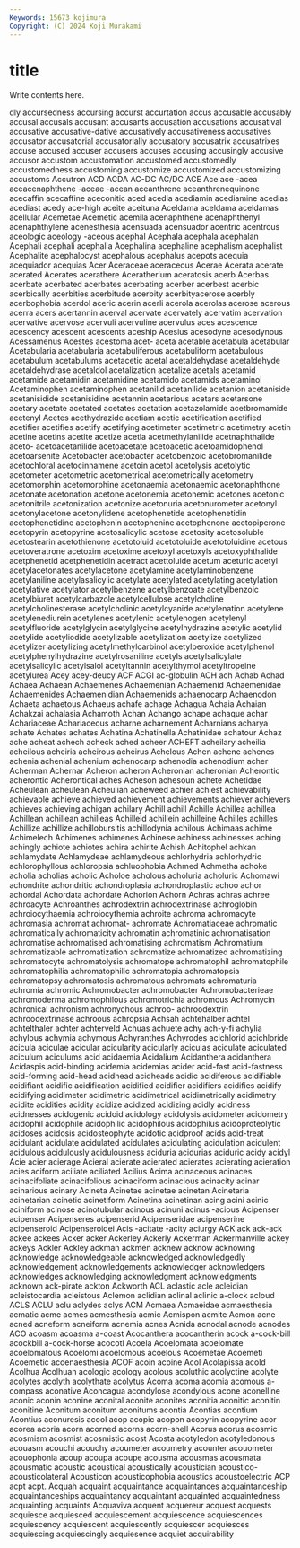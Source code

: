 ```yaml
---
Keywords: 15673 kojimura
Copyright: (C) 2024 Koji Murakami
---
```


# title

Write contents here.



dly accursedness
accursing accurst accurtation accus accusable accusably accusal accusals accusant accusants
accusation accusations accusatival accusative accusative-dative accusatively accusativeness accusatives accusator accusatorial
accusatorially accusatory accusatrix accusatrixes accuse accused accuser accusers accuses accusing
accusingly accusive accusor accustom accustomation accustomed accustomedly accustomedness accustoming accustomize
accustomized accustomizing accustoms Accutron ACD ACDA AC-DC AC/DC ACE Ace
ace -acea aceacenaphthene -aceae -acean aceanthrene aceanthrenequinone acecaffin acecaffine aceconitic
aced acedia acediamin acediamine acedias acediast acedy ace-high aceite aceituna
Aceldama aceldama aceldamas acellular Acemetae Acemetic acemila acenaphthene acenaphthenyl acenaphthylene
acenesthesia acensuada acensuador acentric acentrous aceologic aceology -aceous acephal Acephala
acephala acephalan Acephali acephali acephalia Acephalina acephaline acephalism acephalist Acephalite
acephalocyst acephalous acephalus acepots acequia acequiador acequias Acer Aceraceae aceraceous
Acerae Acerata acerate acerated Acerates acerathere Aceratherium aceratosis acerb Acerbas
acerbate acerbated acerbates acerbating acerber acerbest acerbic acerbically acerbities acerbitude
acerbity acerbityacerose acerbly acerbophobia acerdol aceric acerin acerli acerola acerolas
acerose acerous acerra acers acertannin acerval acervate acervately acervatim acervation
acervative acervose acervuli acervuline acervulus aces acescence acescency acescent acescents
aceship Acesius acesodyne acesodynous Acessamenus Acestes acestoma acet- aceta acetable
acetabula acetabular Acetabularia acetabularia acetabuliferous acetabuliform acetabulous acetabulum acetabulums acetacetic
acetal acetaldehydase acetaldehyde acetaldehydrase acetaldol acetalization acetalize acetals acetamid acetamide
acetamidin acetamidine acetamido acetamids acetaminol Acetaminophen acetaminophen acetanilid acetanilide acetanion
acetaniside acetanisidide acetanisidine acetannin acetarious acetars acetarsone acetary acetate acetated
acetates acetation acetazolamide acetbromamide acetenyl Acetes acethydrazide acetiam acetic acetification
acetified acetifier acetifies acetify acetifying acetimeter acetimetric acetimetry acetin acetine
acetins acetite acetize acetla acetmethylanilide acetnaphthalide aceto- acetoacetanilide acetoacetate acetoacetic
acetoamidophenol acetoarsenite Acetobacter acetobacter acetobenzoic acetobromanilide acetochloral acetocinnamene acetoin acetol
acetolysis acetolytic acetometer acetometric acetometrical acetometrically acetometry acetomorphin acetomorphine acetonaemia
acetonaemic acetonaphthone acetonate acetonation acetone acetonemia acetonemic acetones acetonic acetonitrile
acetonization acetonize acetonuria acetonurometer acetonyl acetonylacetone acetonylidene acetophenetide acetophenetidin acetophenetidine
acetophenin acetophenine acetophenone acetopiperone acetopyrin acetopyrine acetosalicylic acetose acetosity acetosoluble
acetostearin acetothienone acetotoluid acetotoluide acetotoluidine acetous acetoveratrone acetoxim acetoxime acetoxyl
acetoxyls acetoxyphthalide acetphenetid acetphenetidin acetract acettoluide acetum aceturic acetyl acetylacetonates
acetylacetone acetylamine acetylaminobenzene acetylaniline acetylasalicylic acetylate acetylated acetylating acetylation acetylative
acetylator acetylbenzene acetylbenzoate acetylbenzoic acetylbiuret acetylcarbazole acetylcellulose acetylcholine acetylcholinesterase acetylcholinic
acetylcyanide acetylenation acetylene acetylenediurein acetylenes acetylenic acetylenogen acetylenyl acetylfluoride acetylglycin
acetylglycine acetylhydrazine acetylic acetylid acetylide acetyliodide acetylizable acetylization acetylize acetylized
acetylizer acetylizing acetylmethylcarbinol acetylperoxide acetylphenol acetylphenylhydrazine acetylrosaniline acetyls acetylsalicylate acetylsalicylic
acetylsalol acetyltannin acetylthymol acetyltropeine acetylurea Acey acey-deucy ACF ACGI ac-globulin
ACH ach Achab Achad Achaea Achaean Achaemenes Achaemenian Achaemenid Achaemenidae
Achaemenides Achaemenidian Achaemenids achaenocarp Achaenodon Achaeta achaetous Achaeus achafe achage
Achagua Achaia Achaian Achakzai achalasia Achamoth Achan Achango achape achaque
achar Achariaceae Achariaceous acharne acharnement Acharnians acharya achate Achates achates
Achatina Achatinella Achatinidae achatour Achaz ache acheat achech acheck ached
acheer ACHEFT acheilary acheilia acheilous acheiria acheirous acheirus Achelous Achen
achene achenes achenia achenial achenium achenocarp achenodia achenodium acher Acherman
Achernar Acheron acheron Acheronian acheronian Acherontic acherontic Acherontical aches Acheson
achesoun achete Achetidae Acheulean acheulean Acheulian acheweed achier achiest achievability
achievable achieve achieved achievement achievements achiever achievers achieves achieving achigan
achilary Achill achill Achille Achillea achillea Achillean achillean achilleas Achilleid
achillein achilleine Achilles achilles Achillize achillize achillobursitis achillodynia achilous Achimaas
achime Achimelech Achimenes achimenes Achinese achiness achinesses aching achingly achiote
achiotes achira achirite Achish Achitophel achkan achlamydate Achlamydeae achlamydeous achlorhydria
achlorhydric achlorophyllous achloropsia achluophobia Achmed Achmetha achoke acholia acholias acholic
Acholoe acholous acholuria acholuric Achomawi achondrite achondritic achondroplasia achondroplastic achoo
achor achordal Achordata achordate Achorion Achorn Achras achras achree achroacyte
Achroanthes achrodextrin achrodextrinase achroglobin achroiocythaemia achroiocythemia achroite achroma achromacyte achromasia
achromat achromat- achromate Achromatiaceae achromatic achromatically achromaticity achromatin achromatinic achromatisation
achromatise achromatised achromatising achromatism Achromatium achromatizable achromatization achromatize achromatized achromatizing
achromatocyte achromatolysis achromatope achromatophil achromatophile achromatophilia achromatophilic achromatopia achromatopsia achromatopsy
achromatosis achromatous achromats achromaturia achromia achromic Achromobacter achromobacter Achromobacterieae achromoderma
achromophilous achromotrichia achromous Achromycin achronical achronism achronychous achroo- achroodextrin achroodextrinase
achroous achropsia Achsah achtehalber achtel achtelthaler achter achterveld Achuas achuete
achy ach-y-fi achylia achylous achymia achymous Achyranthes Achyrodes acichlorid acichloride
acicula aciculae acicular acicularity acicularly aciculas aciculate aciculated aciculum aciculums
acid acidaemia Acidalium Acidanthera acidanthera Acidaspis acid-binding acidemia acidemias acider
acid-fast acid-fastness acid-forming acid-head acidhead acidheads acidic acidiferous acidifiable acidifiant
acidific acidification acidified acidifier acidifiers acidifies acidify acidifying acidimeter acidimetric
acidimetrical acidimetrically acidimetry acidite acidities acidity acidize acidized acidizing acidly
acidness acidnesses acidogenic acidoid acidology acidolysis acidometer acidometry acidophil acidophile
acidophilic acidophilous acidophilus acidoproteolytic acidoses acidosis acidosteophyte acidotic acidproof acids
acid-treat acidulant acidulate acidulated acidulates acidulating acidulation acidulent acidulous acidulously
acidulousness aciduria acidurias aciduric acidy acidyl Acie acier acierage Acieral
acierate acierated acierates acierating acieration acies aciform aciliate aciliated Acilius
Acima acinaceous acinaces acinacifoliate acinacifolious acinaciform acinacious acinacity acinar acinarious
acinary Acineta Acinetae acinetae acinetan Acinetaria acinetarian acinetic acinetiform Acinetina
acinetinan acing acini acinic aciniform acinose acinotubular acinous acinuni acinus
-acious Acipenser acipenser Acipenseres acipenserid Acipenseridae acipenserine acipenseroid Acipenseroidei Acis
-acitate -acity aciurgy ACK ack ack-ack ackee ackees Acker acker
Ackerley Ackerly Ackerman Ackermanville ackey ackeys Ackler Ackley ackman ackmen
acknew acknow acknowing acknowledge acknowledgeable acknowledged acknowledgedly acknowledgement acknowledgements acknowledger
acknowledgers acknowledges acknowledging acknowledgment acknowledgments acknown ack-pirate ackton Ackworth ACL
aclastic acle acleidian acleistocardia acleistous Aclemon aclidian aclinal aclinic a-clock
acloud ACLS ACLU aclu aclydes aclys ACM Acmaea Acmaeidae acmaesthesia
acmatic acme acmes acmesthesia acmic Acmispon acmite Acmon acne acned
acneform acneiform acnemia acnes Acnida acnodal acnode acnodes ACO acoasm
acoasma a-coast Acocanthera acocantherin acock a-cock-bill acockbill a-cock-horse acocotl Acoela
Acoelomata acoelomate acoelomatous Acoelomi acoelomous acoelous Acoemetae Acoemeti Acoemetic acoenaesthesia
ACOF acoin acoine Acol Acolapissa acold Acolhua Acolhuan acologic acology
acolous acoluthic acolyctine acolyte acolytes acolyth acolythate acolytus Acoma acoma
acomia acomous a-compass aconative Aconcagua acondylose acondylous acone aconelline aconic
aconin aconine aconital aconite aconites aconitia aconitic aconitin aconitine Aconitum
aconitum aconitums acontia Acontias acontium Acontius aconuresis acool acop acopic
acopon acopyrin acopyrine acor acorea acoria acorn acorned acorns acorn-shell
Acorus acorus acosmic acosmism acosmist acosmistic acost Acosta acotyledon acotyledonous
acouasm acouchi acouchy acoumeter acoumetry acounter acouometer acouophonia acoup acoupa
acoupe acousma acousmas acousmata acousmatic acoustic acoustical acoustically acoustician acoustico-
acousticolateral Acousticon acousticophobia acoustics acoustoelectric ACP acpt acpt. Acquah acquaint
acquaintance acquaintances acquaintanceship acquaintanceships acquaintancy acquaintant acquainted acquaintedness acquainting acquaints
Acquaviva acquent acquereur acquest acquests acquiesce acquiesced acquiescement acquiescence acquiescences
acquiescency acquiescent acquiescently acquiescer acquiesces acquiescing acquiescingly acquiesence acquiet acquirability

